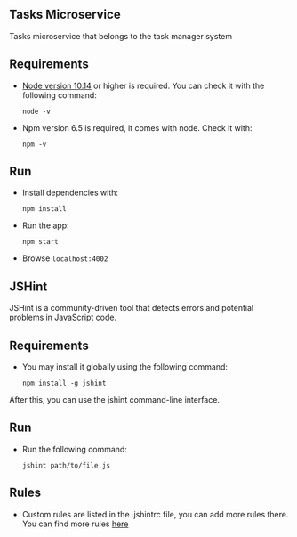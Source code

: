 ## Tasks Microservice #

Tasks microservice that belongs to the task manager system

## Requirements

- [Node version 10.14](https://nodejs.org/en/) or higher is required. You can check it with the following command:

    `node -v`
- Npm version  6.5 is required, it comes with node. Check it with:

    `npm -v`

## Run

- Install dependencies with:

    `npm install`
- Run the app:

    `npm start`
- Browse `localhost:4002`

## JSHint #

JSHint is a community-driven tool that detects errors and potential problems in JavaScript code.

## Requirements

- You may install it globally using the following command:

    `npm install -g jshint`


After this, you can use the jshint command-line interface.


## Run

- Run the following command:

    `jshint path/to/file.js`

## Rules

- Custom rules are listed in the .jshintrc file, you can add more rules there. You can find more rules [here](https://jshint.com/docs/options/)
